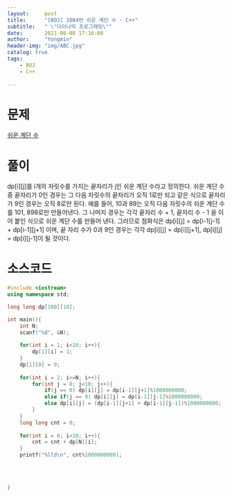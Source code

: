 ```yaml
---
layout:     post
title:      "[BOJ] 1084번 쉬운 계단 수 - C++"
subtitle:   " \"다이나믹 프로그래밍\""
date:       2021-06-08 17:16:00
author:     "Yongmin"
header-img: "img/ABC.jpg"
catalog: true
tags:
    - BOJ
    - C++
  
---
```


# 문제
[쉬운 계단 수](https://www.acmicpc.net/problem/10844)

# 풀이
dp[i][j]를 i개의 자릿수를 가지는 끝자리가 j인 쉬운 계단 수라고 정의한다. 쉬운 계단 수 중 끝자리가 0인 경우는 그 다음 자릿수의 끝자리가 오직 1로만 되고 같은 식으로 끝자리가 9인 경우는 오직 8로만 된다. 예를 들어, 10과 89는 오직 다음 자릿수의 쉬운 계단 수를 101, 898로만 만들어낸다.
그 나머지 경우는 각각 끝자리 수 + 1, 끝자리 수 - 1 을 이어 붙인 식으로 쉬운 계단 수를 만들어 낸다. 그러므로 점화식은 dp[i][j] = dp[i-1[j-1] + dp[i-1][j+1] 이며, 끝 자리 수가 0과 9인 경우는
각각 dp[i][j] = dp[i][j+1], dp[i][j] = dp[i][j-1]이 될 것이다.
# 소스코드

```c++
#include <iostream>
using namespace std;

long long dp[100][10];

int main(){
    int N;
    scanf("%d", &N);
    
    for(int i = 1; i<10; i++){
        dp[1][i] = 1;
    }
    dp[1][0] = 0;
    
    for(int i = 2; i<=N; i++){
        for(int j = 0; j<10; j++){
            if(j == 0) dp[i][j] = dp[i-1][j+1]%1000000000;
            else if(j == 9) dp[i][j] = dp[i-1][j-1]%1000000000;
            else dp[i][j] = (dp[i-1][j+1] + dp[i-1][j-1])%1000000000;
        }
    }
    long long cnt = 0;
    
    for(int i = 0; i<10; i++){
        cnt = cnt + dp[N][i];
    }
    printf("%lld\n", cnt%1000000000);
    
    
    
    
}

```

